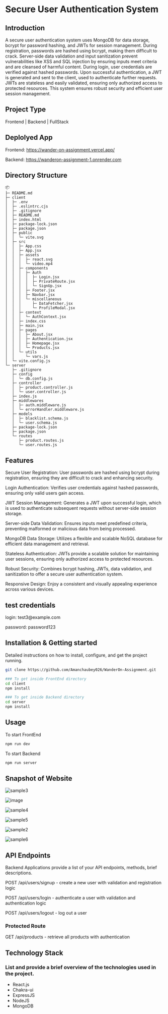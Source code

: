 # Secure User Authentication System
## Introduction

A secure user authentication system uses MongoDB for data storage, bcrypt for password hashing, and JWTs for session management. During registration, passwords are hashed using bcrypt, making them difficult to crack. Server-side data validation and input sanitization prevent vulnerabilities like XSS and SQL injection by ensuring inputs meet criteria and are cleansed of harmful content.
During login, user credentials are verified against hashed passwords. Upon successful authentication, a JWT is generated and sent to the client, used to authenticate further requests. JWTs are stateless and easily validated, ensuring only authorized access to protected resources. This system ensures robust security and efficient user session management.

## Project Type

Frontend | Backend | FullStack

## Deplolyed App

Frontend: https://wander-on-assignment.vercel.app/

Backend: https://wanderon-assignment-1.onrender.com

## Directory Structure
```
📦 
├─ README.md
├─ client
│  ├─ .env
│  ├─ .eslintrc.cjs
│  ├─ .gitignore
│  ├─ README.md
│  ├─ index.html
│  ├─ package-lock.json
│  ├─ package.json
│  ├─ public
│  │  └─ vite.svg
│  ├─ src
│  │  ├─ App.css
│  │  ├─ App.jsx
│  │  ├─ assets
│  │  │  ├─ react.svg
│  │  │  └─ video.mp4
│  │  ├─ components
│  │  │  ├─ Auth
│  │  │  │  ├─ Login.jsx
│  │  │  │  ├─ PrivateRoute.jsx
│  │  │  │  └─ SignUp.jsx
│  │  │  ├─ Footer.jsx
│  │  │  ├─ Navbar.jsx
│  │  │  └─ miscellaneous
│  │  │     ├─ DataFetcher.jsx
│  │  │     └─ ProfileModal.jsx
│  │  ├─ context
│  │  │  └─ AuthContext.jsx
│  │  ├─ index.css
│  │  ├─ main.jsx
│  │  ├─ pages
│  │  │  ├─ About.jsx
│  │  │  ├─ Authentication.jsx
│  │  │  ├─ Homepage.jsx
│  │  │  └─ Products.jsx
│  │  └─ utils
│  │     └─ vars.js
│  └─ vite.config.js
└─ server
   ├─ .gitignore
   ├─ config
   │  └─ db.config.js
   ├─ controller
   │  ├─ product.controller.js
   │  └─ user.controller.js
   ├─ index.js
   ├─ middlewares
   │  ├─ auth.middleware.js
   │  └─ errorHandler.middleware.js
   ├─ models
   │  ├─ blacklist.schema.js
   │  └─ user.schema.js
   ├─ package-lock.json
   ├─ package.json
   └─ routes
      ├─ product.routes.js
      └─ user.routes.js
```



## Features
  Secure User Registration: User passwords are hashed using bcrypt during registration, ensuring they are difficult to crack and enhancing security.
   
  Login Authentication: Verifies user credentials against hashed passwords, ensuring only valid users gain access.

  JWT Session Management: Generates a JWT upon successful login, which is used to authenticate subsequent requests without server-side session storage.

  Server-side Data Validation: Ensures inputs meet predefined criteria, preventing malformed or malicious data from being processed.

  MongoDB Data Storage: Utilizes a flexible and scalable NoSQL database for efficient data management and retrieval.

  Stateless Authentication: JWTs provide a scalable solution for maintaining user sessions, ensuring only authorized access to protected resources.

  Robust Security: Combines bcrypt hashing, JWTs, data validation, and sanitization to offer a secure user authentication system.
 
  Responsive Design: Enjoy a consistent and visually appealing experience across various devices.

## test credentials
  <p>login: test3@example.com</p>
  <p>password: password123</p>

  
## Installation & Getting started

Detailed instructions on how to install, configure, and get the project running.

```bash
git clone https://github.com/Amanchaubey026/WanderOn-Assignment.git

### To get inside FrontEnd directory
cd client
npm install

### To get inside Backend directory
cd server
npm install

```

## Usage

To start FrontEnd

```bash
npm run dev

```

To start Backend

```bash
npm run server

```

## Snapshot of Website


![sample3](https://github.com/Amanchaubey026/WanderOn-Assignment/assets/98681520/d13da9f9-6ebc-4d66-9b8a-c0c9b972e095)

![image](https://github.com/Amanchaubey026/WanderOn-Assignment/assets/98681520/c40725d0-88b2-43cb-a209-7d518296ca34)

![sample4](https://github.com/Amanchaubey026/WanderOn-Assignment/assets/98681520/e87dd9bf-4c08-47f0-9618-0080de3607cb)

![sample5](https://github.com/Amanchaubey026/WanderOn-Assignment/assets/98681520/e627f517-89ad-40f4-8b23-95e3d47d03ac)

![sample2](https://github.com/Amanchaubey026/WanderOn-Assignment/assets/98681520/516425a7-8f2f-40aa-8d6f-65bc6f11f053)

![sample6](https://github.com/Amanchaubey026/WanderOn-Assignment/assets/98681520/97e23adc-9ddb-41cf-aeb8-ebf233cbf18e)





## API Endpoints

Backend Applications provide a list of your API endpoints, methods, brief descriptions.

<p>POST /api/users/signup - create a new user with validation and registration logic</p>
<p>POST /api/users/login - authenticate a user with validation and authentication logic</p>
<p>POST /api/users/logout - log out a user</p>

### Protected Route
<p>GET /api/products - retrieve all products with authentication</p>


## Technology Stack

### List and provide a brief overview of the technologies used in the project.

- React.js
- Chakra-ui
- ExpressJS
- NodeJS
- MongoDB


